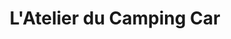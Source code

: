 ---
title: "L'Atelier du Camping Car"
url: /le-pian-medoc/latelier-du-camping-car/
shop: réparation de voitures
---